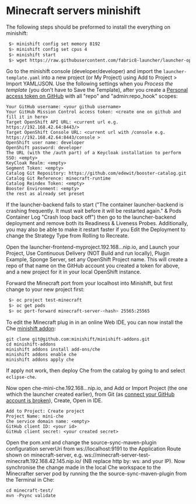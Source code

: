 Minecraft servers minishift
===========================

The following steps should be preformed to install the everything on minishift:

```bash
 $> minishift config set memory 8192
 $> minishift config set cpus 4
 $> minishift start
 $> wget https://raw.githubusercontent.com/fabric8-launcher/launcher-openshift-templates/master/openshift/launcher-template.yaml
```

Go to the minishift console (developer/developer) and import the `launcher-template.yaml` into a new project (or My Project) using Add to Project > Import YAML/JSON.  Use the following settings when you *Process the template* (you don't have to Save the Template), after you create a [Personal access token on GitHub](https://github.com/settings/tokens) with all "repo" and "admin:repo_hook" scopes:

```
Your GitHub username: <your github username>
Your GitHub Mission Control access token: <create one on github and fill it in here>
Target OpenShift API URL: <current url e.g. https://192.168.42.64:8443/>
Target OpenShift Console URL: <current url with /console e.g. https://192.168.42.64:8443/console >
OpenShift user name: developer
OpenShift password: developer
The URL (with the /auth part) of a Keycloak installation to perform SSO: <empty>
KeyCloak Realm: <empty>
Segment Token: <empty>
Catalog Git Repository: https://github.com/edewit/booster-catalog.git
Catalog Git Reference: minecraft-runtime
Catalog Reindex Token: <empty>
Booster Environment: <empty>
the rest as already set preset
```

If the launcher-backend fails to start ("The container launcher-backend is crashing frequently. It must wait before it will be restarted again." & Pods Container Log "Crash loop back off") then go to the launcher-backend deployment and remove both its Readiness & Liveness Probes.  Additionally, you may also be able to make it restart faster if you Edit the Deployment to change the Strategy Type from Rolling to Recreate.

Open the launcher-frontend-myproject.192.168...nip.io, and Launch your Project, Use Continuous Delivery (NOT Build and run locally), Plugin Example, Sponge Server, set any OpenShift Project name.  This will create a repo of that name on the GitHub account you created a token for above, and a new project for it in your local OpenShift instance. 

Forward the Minecraft port from your localhost into Minishift, but first change to your new project first:

```bash
 $> oc project test-minecraft
 $> oc get pods
 $> oc port-forward minecraft-server-<hash> 25565:25565
```

To edit the Minecraft plug in in an online Web IDE, you can now install the Che [minishift addon](https://github.com/minishift/minishift-addons/tree/master/add-ons/che):

```
git clone git@github.com:minishift/minishift-addons.git
cd minishift-addons
minishift addons install add-ons/che
minishift addons enable che
minishift addons apply che
```

If apply not work, then deploy Che from the catalog by going to <console url> and select `eclipse-che`.  
 
Now open che-mini-che.192.168...nip.io, and Add or Import Project (the one wthich the launcher created earlier), from Git (as [connect your GitHub account is broken](https://github.com/eclipse/che/issues/10758)), Create, Open in IDE.

```
Add to Project: Create project
Project Name: mini-che
Che service domain name: <empty>
GitHub client ID: <your id>
GitHub client secret: <your created secret>
```

Open the pom.xml and change the source-sync-maven-plugin configuration serverUri from ws://localhost:9191 to the Application Route shown on minecraft-server, e.g. ws://minecraft-server-test-minecraft.192.168.42.145.nip.io/ (NB replace http by: ws: and your IP).  Now synchronise the change made in the local Che workspace to the Minecrafter server pod by running the the source-sync-maven-plugin from the Terminal in Che:

    cd minecraft-test/
    mvn -Psync validate
